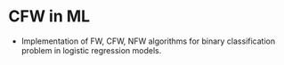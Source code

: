 # CFW in ML
* Implementation of FW, CFW, NFW algorithms for binary classification problem in logistic regression models.